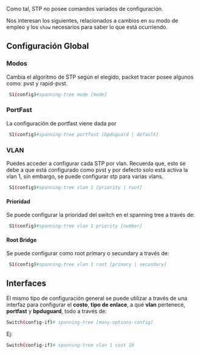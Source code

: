 
Como tal, STP no posee comandos variados de configuración.

Nos interesan los siguientes, relacionados a cambios en su modo de empleo y los `show` necesarios para saber lo que está ocurriendo.

## Configuración Global

### Modos

Cambia el algoritmo de STP según el elegido, packet tracer posee algunos como: pvst y rapid-pvst.

```bash
 S1(config)#spanning-tree mode [mode]
 ```

### PortFast

La configuración de portfast viene dada por

```bash
 S1(config)#spanning-tree portfast [bpduguard | default]
 ```

### VLAN

Puedes acceder a configurar cada STP por vlan. Recuerda que, esto se debe a que está configurado como pvst y por defecto solo está activa la vlan 1, sin embargo, se puede configurar stp para varias vlans.

```bash
 S1(config)#spanning-tree vlan 1 [priority | root]
 ```

#### Prioridad

Se puede configurar la prioridad del switch en el spanning tree a través de:

```bash
 S1(config)#spanning-tree vlan 1 priority [number]
 ```

#### Root Bridge

Se puede configurar como root primary o secundary a través de:

```bash
 S1(config)#spanning-tree vlan 1 root [primary | secundary]
 ```

## Interfaces

El mismo tipo de configuración general se puede utilizar a través de una interfaz para configurar el **costo**, **tipo de enlace**, a qué **vlan** pertenece, **portfast** y **bpduguard**, todo a través de:

 ```bash
 Switch(config-if)# spanning-tree [many-options-config]
 ```

Ej:

 ```bash
 Switch(config-if)# spanning-tree vlan 1 cost 19
 ```
